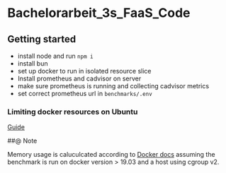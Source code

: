 # Bachelorarbeit_3s_FaaS_Code

## Getting started

- install node and run `npm i`
- install bun
- set up docker to run in isolated resource slice
- Install prometheus and cadvisor on server
- make sure prometheus is running and collecting cadvisor metrics
- set correct prometheus url in `benchmarks/.env`

### Limiting docker resources on Ubuntu

[Guide](https://gist.github.com/ryderstorm/61943436751cb2d848202cda0ad26dd2)

##@ Note

Memory usage is caluculcated according to [Docker docs](https://docs.docker.com/reference/cli/docker/container/stats/) assuming the benchmark is run on docker version > 19.03 and a host using cgroup v2.

